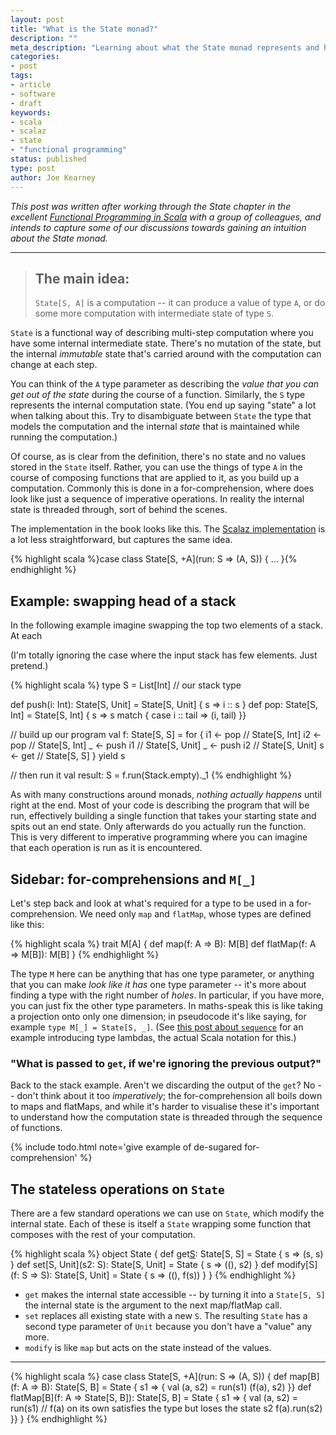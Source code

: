 ```yaml
---
layout: post
title: "What is the State monad?"
description: ""
meta_description: "Learning about what the State monad represents and how to use and understand it"
categories:
- post
tags:
- article
- software
- draft
keywords:
- scala
- scalaz
- state
- "functional programming"
status: published
type: post
author: Joe Kearney
---
```


_This post was written after working through the State chapter in the excellent [Functional Programming in Scala](https://www.manning.com/books/functional-programming-in-scala) with a group of colleagues, and intends to capture some of our discussions towards gaining an intuition about the State monad._

***

> ## The main idea:
> `State[S, A]` is a computation -- it can produce a value of type `A`, or do some more computation with intermediate state of type `S`.

`State` is a functional way of describing multi-step computation where you have some internal intermediate state. There's no mutation of the state, but the internal _immutable_ state that's carried around with the computation can change at each step.

You can think of the `A` type parameter as describing the _value that you can get out of the state_ during the course of a function. Similarly, the `S` type represents the internal computation state. (You end up saying "state" a lot when talking about this. Try to disambiguate between `State` the type that models the computation and the internal _state_ that is maintained while running the computation.)

Of course, as is clear from the definition, there's no state and no values stored in the `State` itself. Rather, you can use the things of type `A` in the course of composing functions that are applied to it, as you build up a computation. Commonly this is done in a for-comprehension, where does look like just a sequence of imperative operations. In reality the internal state is threaded through, sort of behind the scenes.

The implementation in the book looks like this. The [Scalaz implementation](https://oss.sonatype.org/service/local/repositories/releases/archive/org/scalaz/scalaz_2.11/7.2.0/scalaz_2.11-7.2.0-javadoc.jar/!/index.html#scalaz.package@State[S,A]=scalaz.package.StateT[scalaz.Id.Id,S,A]) is a lot less straightforward, but captures the same idea.

{% highlight scala %}case class State[S, +A](run: S => (A, S)) { ... }{% endhighlight %}

## Example: swapping head of a stack

In the following example imagine swapping the top two elements of a stack. At each

(I'm totally ignoring the case where the input stack has few elements. Just pretend.)

{% highlight scala %}
type S = List[Int] // our stack type

def push(i: Int): State[S, Unit] = State[S, Unit] { s => i :: s }
def pop: State[S, Int] = State[S, Int] { s => s match {
  case i :: tail => (i, tail)
}}

// build up our program
val f: State[S, S] = for {
  i1 <- pop      // State[S, Int]
  i2 <- pop      // State[S, Int]
  _  <- push i1  // State[S, Unit]
  _  <- push i2  // State[S, Unit]
  s  <- get      // State[S, S]
} yield s

// then run it
val result: S = f.run(Stack.empty)._1
{% endhighlight %}

As with many constructions around monads, _nothing actually happens_ until right at the end. Most of your code is describing the program that will be run, effectively building a single function that takes your starting state and spits out an end state. Only afterwards do you actually run the function. This is very different to imperative programming where you can imagine that each operation is run as it is encountered.

## Sidebar: for-comprehensions and `M[_]`

Let's step back and look at what's required for a type to be used in a for-comprehension. We need only `map` and `flatMap`, whose types are defined like this:

{% highlight scala %}
trait M[A] {
  def     map(f: A => B): M[B]
  def flatMap(f: A => M[B]): M[B]
}
{% endhighlight %}

The type `M` here can be anything that has one type parameter, or anything that you can make _look like it has_ one type parameter -- it's more about finding a type with the right number of _holes_. In particular, if you have more, you can just fix the other type parameters. In maths-speak this is like taking a projection onto only one dimension; in pseudocode it's like saying, for example `type M[_] = State[S, _]`. (See [this post about `sequence`](/posts/sequence-all-the-things/) for an example introducing type lambdas, the actual Scala notation for this.)

### "What is passed to `get`, if we're ignoring the previous output?"

Back to the stack example. Aren't we discarding the output of the `get`? No -- don't think about it too _imperatively_; the for-comprehension all boils down to maps and flatMaps, and while it's harder to visualise these it's important to understand how the computation state is threaded through the sequence of functions.

{% include todo.html note='give example of de-sugared for-comprehension' %}

## The stateless operations on `State`

There are a few standard operations we can use on `State`, which modify the internal state. Each of these is itself a `State` wrapping some function that composes with the rest of your computation.

{% highlight scala %}
object State {
  def get[S](): State[S, S] = State { s => (s, s) }
  def set[S, Unit](s2: S): State[S, Unit] = State { s => ((), s2) }
  def modify[S](f: S => S): State[S, Unit] = State { s => ((), f(s)) }
}
{% endhighlight %}

* `get` makes the internal state accessible -- by turning it into a `State[S, S]` the internal state is the argument to the next map/flatMap call.
* `set` replaces all existing state with a new `S`. The resulting `State` has a second type parameter of `Unit` because you don't have a "value" any more.
* `modify` is like `map` but acts on the state instead of the values.

***

{% highlight scala %}
case class State[S, +A](run: S => (A, S)) {
  def map[B](f: A => B): State[S, B] = State { s1 => {
    val (a, s2) = run(s1)
    (f(a), s2)
  }}
  def flatMap[B](f: A => State[S, B]): State[S, B] = State { s1 => {
    val (a, s2) = run(s1)
    // f(a) on its own satisfies the type but loses the state s2
    f(a).run(s2)
  }}
}
{% endhighlight %}

